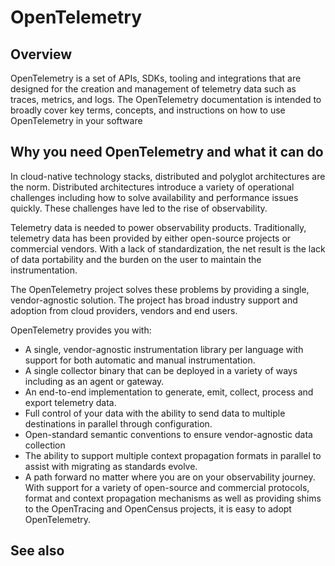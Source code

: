 # OpenTelemetry

## Overview

OpenTelemetry is a set of APIs, SDKs, tooling and integrations that are designed for the creation and management of telemetry data such as traces, metrics, and logs. The OpenTelemetry documentation is intended to broadly cover key terms, concepts, and instructions on how to use OpenTelemetry in your software

## Why you need OpenTelemetry and what it can do

In cloud-native technology stacks, distributed and polyglot architectures are the norm. Distributed architectures introduce a variety of operational challenges including how to solve availability and performance issues quickly. These challenges have led to the rise of observability.

Telemetry data is needed to power observability products. Traditionally, telemetry data has been provided by either open-source projects or commercial vendors. With a lack of standardization, the net result is the lack of data portability and the burden on the user to maintain the instrumentation.

The OpenTelemetry project solves these problems by providing a single, vendor-agnostic solution. The project has broad industry support and adoption from cloud providers, vendors and end users.

OpenTelemetry provides you with:

- A single, vendor-agnostic instrumentation library per language with support for both automatic and manual instrumentation.
- A single collector binary that can be deployed in a variety of ways including as an agent or gateway.
- An end-to-end implementation to generate, emit, collect, process and export telemetry data.
- Full control of your data with the ability to send data to multiple destinations in parallel through configuration.
- Open-standard semantic conventions to ensure vendor-agnostic data collection
- The ability to support multiple context propagation formats in parallel to assist with migrating as standards evolve.
- A path forward no matter where you are on your observability journey. With support for a variety of open-source and commercial protocols, format and context propagation mechanisms as well as providing shims to the OpenTracing and OpenCensus projects, it is easy to adopt OpenTelemetry.

## See also
